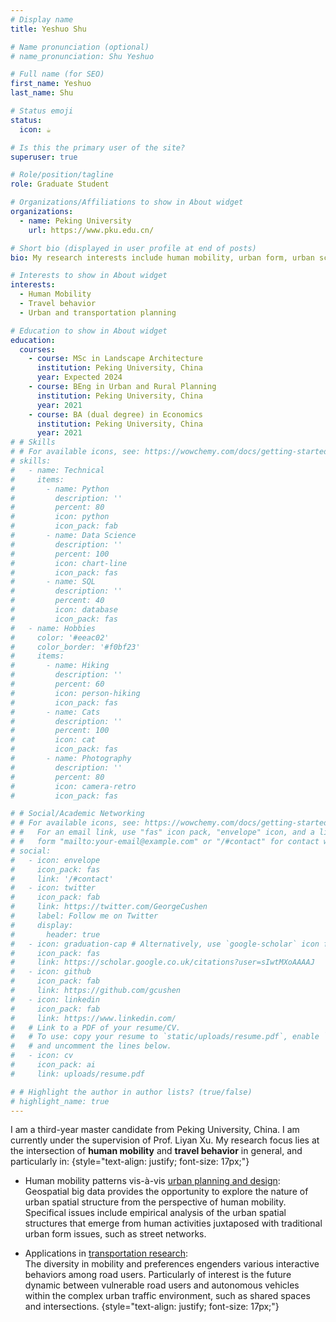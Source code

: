 ```yaml
---
# Display name
title: Yeshuo Shu

# Name pronunciation (optional)
# name_pronunciation: Shu Yeshuo

# Full name (for SEO)
first_name: Yeshuo
last_name: Shu

# Status emoji
status:
  icon: ☕️

# Is this the primary user of the site?
superuser: true

# Role/position/tagline
role: Graduate Student

# Organizations/Affiliations to show in About widget
organizations:
  - name: Peking University
    url: https://www.pku.edu.cn/

# Short bio (displayed in user profile at end of posts)
bio: My research interests include human mobility, urban form, urban science, travel behavior.

# Interests to show in About widget
interests:
  - Human Mobility
  - Travel behavior
  - Urban and transportation planning

# Education to show in About widget
education:
  courses:
    - course: MSc in Landscape Architecture
      institution: Peking University, China
      year: Expected 2024
    - course: BEng in Urban and Rural Planning
      institution: Peking University, China
      year: 2021
    - course: BA (dual degree) in Economics
      institution: Peking University, China
      year: 2021
# # Skills
# # For available icons, see: https://wowchemy.com/docs/getting-started/page-builder/#icons
# skills:
#   - name: Technical
#     items:
#       - name: Python
#         description: ''
#         percent: 80
#         icon: python
#         icon_pack: fab
#       - name: Data Science
#         description: ''
#         percent: 100
#         icon: chart-line
#         icon_pack: fas
#       - name: SQL
#         description: ''
#         percent: 40
#         icon: database
#         icon_pack: fas
#   - name: Hobbies
#     color: '#eeac02'
#     color_border: '#f0bf23'
#     items:
#       - name: Hiking
#         description: ''
#         percent: 60
#         icon: person-hiking
#         icon_pack: fas
#       - name: Cats
#         description: ''
#         percent: 100
#         icon: cat
#         icon_pack: fas
#       - name: Photography
#         description: ''
#         percent: 80
#         icon: camera-retro
#         icon_pack: fas

# # Social/Academic Networking
# # For available icons, see: https://wowchemy.com/docs/getting-started/page-builder/#icons
# #   For an email link, use "fas" icon pack, "envelope" icon, and a link in the
# #   form "mailto:your-email@example.com" or "/#contact" for contact widget.
# social:
#   - icon: envelope
#     icon_pack: fas
#     link: '/#contact'
#   - icon: twitter
#     icon_pack: fab
#     link: https://twitter.com/GeorgeCushen
#     label: Follow me on Twitter
#     display:
#       header: true
#   - icon: graduation-cap # Alternatively, use `google-scholar` icon from `ai` icon pack
#     icon_pack: fas
#     link: https://scholar.google.co.uk/citations?user=sIwtMXoAAAAJ
#   - icon: github
#     icon_pack: fab
#     link: https://github.com/gcushen
#   - icon: linkedin
#     icon_pack: fab
#     link: https://www.linkedin.com/
#   # Link to a PDF of your resume/CV.
#   # To use: copy your resume to `static/uploads/resume.pdf`, enable `ai` icons in `params.yaml`,
#   # and uncomment the lines below.
#   - icon: cv
#     icon_pack: ai
#     link: uploads/resume.pdf

# # Highlight the author in author lists? (true/false)
# highlight_name: true
---
```


I am a third-year master candidate from Peking University, China. I am currently under the supervision of Prof. <a href="https://www.cala.pku.edu.cn/info/1025/1275.htm" style="text-decoration: none;">Liyan Xu</a>. My research focus lies at the intersection of **human mobility** and **travel behavior** in general, and particularly in:
{style="text-align: justify; font-size: 17px;"}

- Human mobility patterns vis-à-vis <u>urban planning and design</u>:  
  Geospatial big data provides the opportunity to explore the nature of urban spatial structure from the perspective of human mobility. Specifical issues include empirical analysis of the urban spatial structures that emerge from human activities juxtaposed with traditional urban form issues, such as street networks.

- Applications in <u>transportation research</u>:  
  The diversity in mobility and preferences engenders various interactive behaviors among road users. Particularly of interest is the future dynamic between vulnerable road users and autonomous vehicles within the complex urban traffic environment, such as shared spaces and intersections.
{style="text-align: justify; font-size: 17px;"}